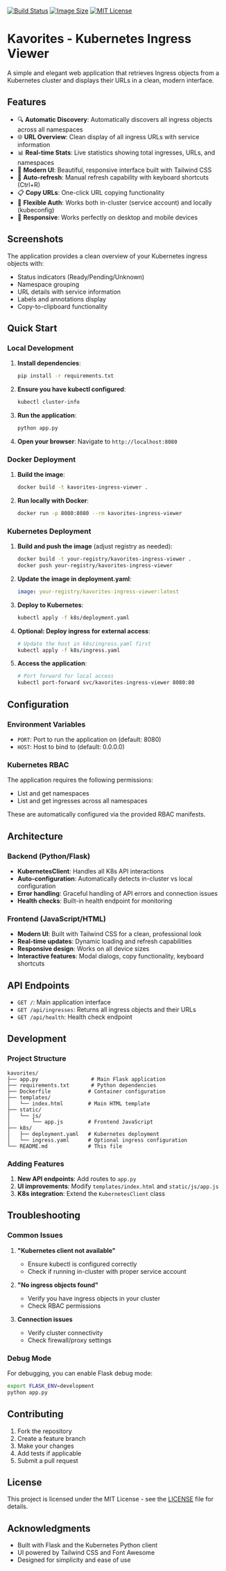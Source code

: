 [![Build Status](https://img.shields.io/github/actions/workflow/status/jonakoudijs/kavorites/deploy.yml)](https://github.com/jonakoudijs/kavorites/actions)
[![Image Size](https://img.shields.io/docker/image-size/jonakoudijs/kavorites/latest.svg)](https://hub.docker.com/r/jonakoudijs/kavorites)
[![MIT License](https://img.shields.io/badge/license-MIT-blue.svg)](LICENSE)

# Kavorites - Kubernetes Ingress Viewer

A simple and elegant web application that retrieves Ingress objects from a Kubernetes cluster and displays their URLs in a clean, modern interface.

## Features

- 🔍 **Automatic Discovery**: Automatically discovers all ingress objects across all namespaces
- 🌐 **URL Overview**: Clean display of all ingress URLs with service information
- 📊 **Real-time Stats**: Live statistics showing total ingresses, URLs, and namespaces
- 🎨 **Modern UI**: Beautiful, responsive interface built with Tailwind CSS
- 🔄 **Auto-refresh**: Manual refresh capability with keyboard shortcuts (Ctrl+R)
- 📋 **Copy URLs**: One-click URL copying functionality
- 🔐 **Flexible Auth**: Works both in-cluster (service account) and locally (kubeconfig)
- 📱 **Responsive**: Works perfectly on desktop and mobile devices

## Screenshots

The application provides a clean overview of your Kubernetes ingress objects with:
- Status indicators (Ready/Pending/Unknown)
- Namespace grouping
- URL details with service information
- Labels and annotations display
- Copy-to-clipboard functionality

## Quick Start

### Local Development

1. **Install dependencies**:
   ```bash
   pip install -r requirements.txt
   ```

2. **Ensure you have kubectl configured**:
   ```bash
   kubectl cluster-info
   ```

3. **Run the application**:
   ```bash
   python app.py
   ```

4. **Open your browser**:
   Navigate to `http://localhost:8080`

### Docker Deployment

1. **Build the image**:
   ```bash
   docker build -t kavorites-ingress-viewer .
   ```

2. **Run locally with Docker**:
   ```bash
   docker run -p 8080:8080 --rm kavorites-ingress-viewer
   ```

### Kubernetes Deployment

1. **Build and push the image** (adjust registry as needed):
   ```bash
   docker build -t your-registry/kavorites-ingress-viewer .
   docker push your-registry/kavorites-ingress-viewer
   ```

2. **Update the image in deployment.yaml**:
   ```yaml
   image: your-registry/kavorites-ingress-viewer:latest
   ```

3. **Deploy to Kubernetes**:
   ```bash
   kubectl apply -f k8s/deployment.yaml
   ```

4. **Optional: Deploy ingress for external access**:
   ```bash
   # Update the host in k8s/ingress.yaml first
   kubectl apply -f k8s/ingress.yaml
   ```

5. **Access the application**:
   ```bash
   # Port forward for local access
   kubectl port-forward svc/kavorites-ingress-viewer 8080:80
   ```

## Configuration

### Environment Variables

- `PORT`: Port to run the application on (default: 8080)
- `HOST`: Host to bind to (default: 0.0.0.0)

### Kubernetes RBAC

The application requires the following permissions:
- List and get namespaces
- List and get ingresses across all namespaces

These are automatically configured via the provided RBAC manifests.

## Architecture

### Backend (Python/Flask)
- **KubernetesClient**: Handles all K8s API interactions
- **Auto-configuration**: Automatically detects in-cluster vs local configuration
- **Error handling**: Graceful handling of API errors and connection issues
- **Health checks**: Built-in health endpoint for monitoring

### Frontend (JavaScript/HTML)
- **Modern UI**: Built with Tailwind CSS for a clean, professional look
- **Real-time updates**: Dynamic loading and refresh capabilities
- **Responsive design**: Works on all device sizes
- **Interactive features**: Modal dialogs, copy functionality, keyboard shortcuts

## API Endpoints

- `GET /`: Main application interface
- `GET /api/ingresses`: Returns all ingress objects and their URLs
- `GET /api/health`: Health check endpoint

## Development

### Project Structure
```
kavorites/
├── app.py                 # Main Flask application
├── requirements.txt       # Python dependencies
├── Dockerfile            # Container configuration
├── templates/
│   └── index.html        # Main HTML template
├── static/
│   └── js/
│       └── app.js        # Frontend JavaScript
├── k8s/
│   ├── deployment.yaml   # Kubernetes deployment
│   └── ingress.yaml      # Optional ingress configuration
└── README.md             # This file
```

### Adding Features

1. **New API endpoints**: Add routes to `app.py`
2. **UI improvements**: Modify `templates/index.html` and `static/js/app.js`
3. **K8s integration**: Extend the `KubernetesClient` class

## Troubleshooting

### Common Issues

1. **"Kubernetes client not available"**
   - Ensure kubectl is configured correctly
   - Check if running in-cluster with proper service account

2. **"No ingress objects found"**
   - Verify you have ingress objects in your cluster
   - Check RBAC permissions

3. **Connection issues**
   - Verify cluster connectivity
   - Check firewall/proxy settings

### Debug Mode

For debugging, you can enable Flask debug mode:
```bash
export FLASK_ENV=development
python app.py
```

## Contributing

1. Fork the repository
2. Create a feature branch
3. Make your changes
4. Add tests if applicable
5. Submit a pull request

## License

This project is licensed under the MIT License - see the [LICENSE](LICENSE) file for details.

## Acknowledgments

- Built with Flask and the Kubernetes Python client
- UI powered by Tailwind CSS and Font Awesome
- Designed for simplicity and ease of use
